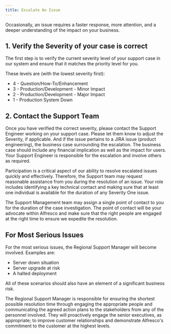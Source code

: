 ```yaml
---
title: Escalate An Issue
---
```


Occasionally, an issue requires a faster response, more attention, and a deeper understanding of the impact on your business.

## 1. Verify the Severity of your case is correct

The first step is to verify the current severity level of your support case in our system and ensure that it matches the priority level for you.

These levels are (with the lowest severity first):

* 4 - Question/How-To/Enhancement
* 3 - Production/Development - Minor Impact
* 2 - Production/Development - Major Impact
* 1 - Production System Down

## 2. Contact the Support Team

Once you have verified the correct severity, please contact the Support Engineer working on your support case. Please let them know to adjust the Severity, if applicable. And if the issue pertains to a JIRA issue (product engineering), the business case surrounding the escalation. The business case should include any financial implication as well as the impact for users. Your Support Engineer is responsible for the escalation and involve others as required.

Participation is a critical aspect of our ability to resolve escalated issues quickly and effectively. Therefore, the Support team may request reasonable assistance from you during the resolution of an issue. Your role includes identifying a key technical contact and making sure that at least one individual is available for the duration of any Severity One issue.

The Support Management team may assign a single point of contact to you for the duration of the case investigation. The point of contact will be your advocate within Alfresco and make sure that the right people are engaged at the right time to ensure we expedite the resolution.

## For Most Serious Issues

For the most serious issues, the Regional Support Manager will become involved. Examples are:

* Server down situation
* Server upgrade at risk
* A halted deployment

All of these scenarios should also have an element of a significant business risk.

The Regional Support Manager is responsible for ensuring the shortest possible resolution time through engaging the appropriate people and communicating the agreed action plans to the stakeholders from any of the personnel involved. They will proactively engage the senior executives, as appropriate; to improve customer relationships and demonstrate Alfresco's commitment to the customer at the highest levels.
